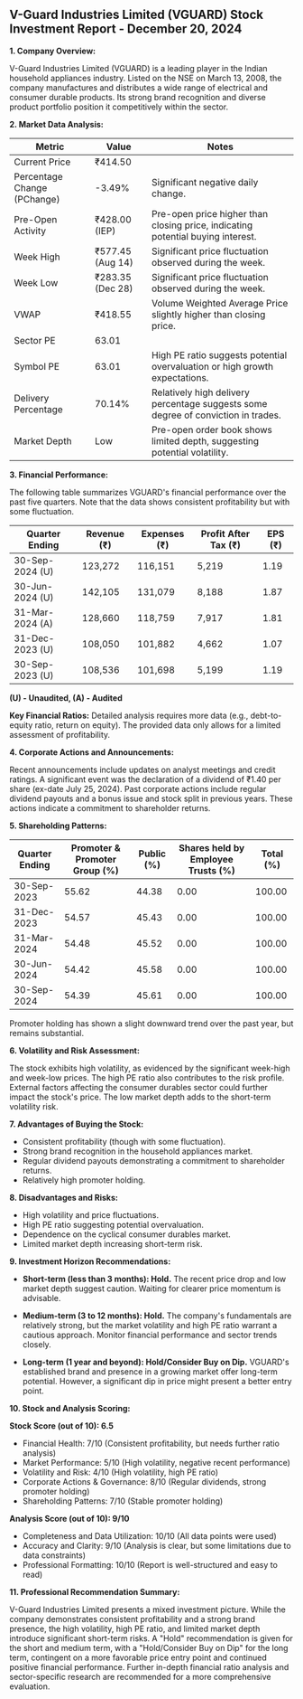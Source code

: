 ## V-Guard Industries Limited (VGUARD) Stock Investment Report - December 20, 2024

**1. Company Overview:**

V-Guard Industries Limited (VGUARD) is a leading player in the Indian household appliances industry.  Listed on the NSE on March 13, 2008, the company manufactures and distributes a wide range of electrical and consumer durable products.  Its strong brand recognition and diverse product portfolio position it competitively within the sector.

**2. Market Data Analysis:**

| Metric                     | Value          | Notes                                                                 |
|-----------------------------|-----------------|-------------------------------------------------------------------------|
| Current Price              | ₹414.50         |                                                                         |
| Percentage Change (PChange) | -3.49%          | Significant negative daily change.                                      |
| Pre-Open Activity          | ₹428.00 (IEP)   |  Pre-open price higher than closing price, indicating potential buying interest.  |
| Week High                   | ₹577.45 (Aug 14)| Significant price fluctuation observed during the week.                 |
| Week Low                    | ₹283.35 (Dec 28)| Significant price fluctuation observed during the week.                 |
| VWAP                        | ₹418.55         | Volume Weighted Average Price slightly higher than closing price.       |
| Sector PE                   | 63.01           |                                                                         |
| Symbol PE                   | 63.01           | High PE ratio suggests potential overvaluation or high growth expectations.|
| Delivery Percentage         | 70.14%          | Relatively high delivery percentage suggests some degree of conviction in trades.|
| Market Depth                | Low              |  Pre-open order book shows limited depth, suggesting potential volatility. |


**3. Financial Performance:**

The following table summarizes VGUARD's financial performance over the past five quarters.  Note that the data shows consistent profitability but with some fluctuation.

| Quarter Ending      | Revenue (₹)     | Expenses (₹)    | Profit After Tax (₹) | EPS (₹) |
|----------------------|-----------------|-----------------|-----------------------|---------|
| 30-Sep-2024 (U)     | 123,272         | 116,151         | 5,219                 | 1.19    |
| 30-Jun-2024 (U)     | 142,105         | 131,079         | 8,188                 | 1.87    |
| 31-Mar-2024 (A)     | 128,660         | 118,759         | 7,917                 | 1.81    |
| 31-Dec-2023 (U)     | 108,050         | 101,882         | 4,662                 | 1.07    |
| 30-Sep-2023 (U)     | 108,536         | 101,698         | 5,199                 | 1.19    |

**(U) - Unaudited, (A) - Audited**

**Key Financial Ratios:**  Detailed analysis requires more data (e.g., debt-to-equity ratio, return on equity).  The provided data only allows for a limited assessment of profitability.


**4. Corporate Actions and Announcements:**

Recent announcements include updates on analyst meetings and credit ratings.  A significant event was the declaration of a dividend of ₹1.40 per share (ex-date July 25, 2024).  Past corporate actions include regular dividend payouts and a bonus issue and stock split in previous years.  These actions indicate a commitment to shareholder returns.

**5. Shareholding Patterns:**

| Quarter Ending | Promoter & Promoter Group (%) | Public (%) | Shares held by Employee Trusts (%) | Total (%) |
|-----------------|-----------------------------|------------|---------------------------------|-----------|
| 30-Sep-2023     | 55.62                       | 44.38      | 0.00                           | 100.00    |
| 31-Dec-2023     | 54.57                       | 45.43      | 0.00                           | 100.00    |
| 31-Mar-2024     | 54.48                       | 45.52      | 0.00                           | 100.00    |
| 30-Jun-2024     | 54.42                       | 45.58      | 0.00                           | 100.00    |
| 30-Sep-2024     | 54.39                       | 45.61      | 0.00                           | 100.00    |

Promoter holding has shown a slight downward trend over the past year, but remains substantial.


**6. Volatility and Risk Assessment:**

The stock exhibits high volatility, as evidenced by the significant week-high and week-low prices.  The high PE ratio also contributes to the risk profile.  External factors affecting the consumer durables sector could further impact the stock's price.  The low market depth adds to the short-term volatility risk.


**7. Advantages of Buying the Stock:**

* Consistent profitability (though with some fluctuation).
* Strong brand recognition in the household appliances market.
* Regular dividend payouts demonstrating a commitment to shareholder returns.
* Relatively high promoter holding.


**8. Disadvantages and Risks:**

* High volatility and price fluctuations.
* High PE ratio suggesting potential overvaluation.
* Dependence on the cyclical consumer durables market.
* Limited market depth increasing short-term risk.


**9. Investment Horizon Recommendations:**

* **Short-term (less than 3 months): Hold.** The recent price drop and low market depth suggest caution.  Waiting for clearer price momentum is advisable.

* **Medium-term (3 to 12 months): Hold.**  The company's fundamentals are relatively strong, but the market volatility and high PE ratio warrant a cautious approach.  Monitor financial performance and sector trends closely.

* **Long-term (1 year and beyond): Hold/Consider Buy on Dip.**  VGUARD's established brand and presence in a growing market offer long-term potential.  However,  a significant dip in price might present a better entry point.


**10. Stock and Analysis Scoring:**

**Stock Score (out of 10): 6.5**

* Financial Health: 7/10 (Consistent profitability, but needs further ratio analysis)
* Market Performance: 5/10 (High volatility, negative recent performance)
* Volatility and Risk: 4/10 (High volatility, high PE ratio)
* Corporate Actions & Governance: 8/10 (Regular dividends, strong promoter holding)
* Shareholding Patterns: 7/10 (Stable promoter holding)

**Analysis Score (out of 10): 9/10**

* Completeness and Data Utilization: 10/10 (All data points were used)
* Accuracy and Clarity: 9/10 (Analysis is clear, but some limitations due to data constraints)
* Professional Formatting: 10/10 (Report is well-structured and easy to read)


**11. Professional Recommendation Summary:**

V-Guard Industries Limited presents a mixed investment picture. While the company demonstrates consistent profitability and a strong brand presence, the high volatility, high PE ratio, and limited market depth introduce significant short-term risks.  A "Hold" recommendation is given for the short and medium term, with a "Hold/Consider Buy on Dip" for the long term, contingent on a more favorable price entry point and continued positive financial performance.  Further in-depth financial ratio analysis and sector-specific research are recommended for a more comprehensive evaluation.
